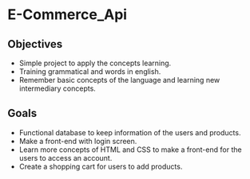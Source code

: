 # E-Commerce_Api

## Objectives
- Simple project to apply the concepts learning.
- Training grammatical and words in english.
- Remember basic concepts of the language and learning new intermediary concepts.

## Goals
- Functional database to keep information of the users and products.
- Make a front-end with login screen.
- Learn more concepts of HTML and CSS to make a front-end for the users to access an account.
- Create a shopping cart for users to add products.
